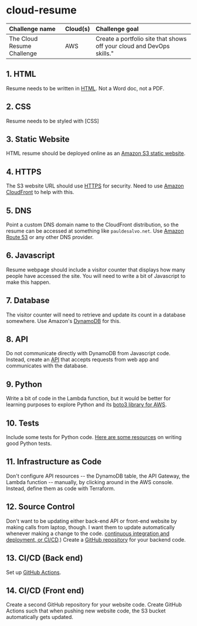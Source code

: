 # cloud-resume

| Challenge name | Cloud(s) | Challenge goal | 
| :--- | :--- | :--- | 
| The Cloud Resume Challenge | AWS | Create a portfolio site that shows off your cloud and DevOps skills." | 


## 1. HTML

Resume needs to be written in [HTML](https://developer.mozilla.org/en-US/docs/Web/HTML). Not a Word doc, not a PDF. 

## 2. CSS
Resume needs to be styled with [CSS]

## 3. Static Website
HTML resume should be deployed online as an [Amazon S3 static website](https://docs.aws.amazon.com/AmazonS3/latest/dev/WebsiteHosting.html). 

## 4. HTTPS
The S3 website URL should use [HTTPS](https://www.cloudflare.com/learning/ssl/what-is-https/) for security. Need to use [Amazon CloudFront](https://aws.amazon.com/blogs/networking-and-content-delivery/amazon-s3-amazon-cloudfront-a-match-made-in-the-cloud/) to help with this.

## 5. DNS
Point a custom DNS domain name to the CloudFront distribution, so the resume can be accessed at something like `pauldesalvo.net`. Use [Amazon Route 53](https://aws.amazon.com/route53/) or any other DNS provider.

## 6. Javascript
Resume webpage should include a visitor counter that displays how many people have accessed the site. You will need to write a bit of Javascript to make this happen. 

## 7. Database
The visitor counter will need to retrieve and update its count in a database somewhere. Use Amazon's [DynamoDB](https://aws.amazon.com/dynamodb/) for this. 

## 8. API
Do not communicate directly with DynamoDB from Javascript code. Instead, create an [API](https://medium.com/@perrysetgo/what-exactly-is-an-api-69f36968a41f) that accepts requests from web app and communicates with the database. 

## 9. Python
Write a bit of code in the Lambda function, but it would be better for learning purposes to explore Python and its [boto3 library for AWS](https://boto3.amazonaws.com/v1/documentation/api/latest/index.html). 

## 10. Tests
Include some tests for Python code. [Here are some resources](https://realpython.com/python-testing/) on writing good Python tests.

## 11. Infrastructure as Code
Don't configure API resources -- the DynamoDB table, the API Gateway, the Lambda function -- manually, by clicking around in the AWS console. Instead, define them  as code with Terraform.

## 12. Source Control
Don't want to be updating either back-end API or  front-end website by making calls from laptop, though. I want them to update automatically whenever making a change to the code. [continuous integration and deployment, or CI/CD](https://help.github.com/en/actions/building-and-testing-code-with-continuous-integration/about-continuous-integration).) Create a [GitHub repository](https://help.github.com/en/github/creating-cloning-and-archiving-repositories/creating-a-new-repository) for your backend code. 

## 13. CI/CD (Back end)
Set up [GitHub Actions](https://help.github.com/en/actions/getting-started-with-github-actions/about-github-actions).

## 14. CI/CD (Front end)
Create a second GitHub repository for your website code. Create GitHub Actions such that when pushing new website code, the S3 bucket automatically gets updated.  

